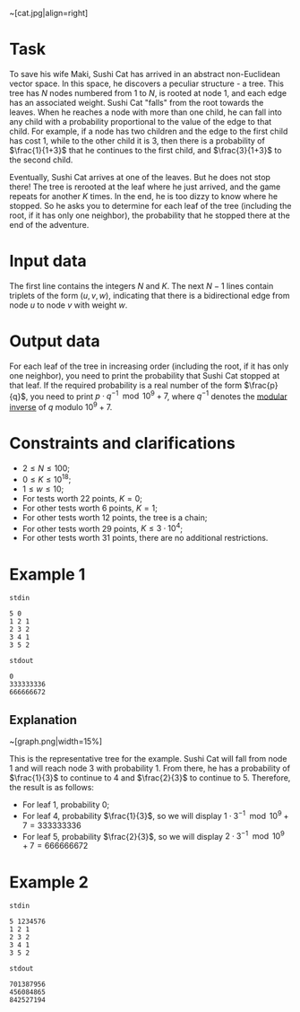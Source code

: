 
~[cat.jpg|align=right]

# Task

To save his wife Maki, Sushi Cat has arrived in an abstract non-Euclidean vector space. In this space, he discovers a peculiar structure - a tree. This tree has $N$ nodes numbered from $1$ to $N$, is rooted at node $1$, and each edge has an associated weight. Sushi Cat "falls" from the root towards the leaves. When he reaches a node with more than one child, he can fall into any child with a probability proportional to the value of the edge to that child. For example, if a node has two children and the edge to the first child has cost $1$, while to the other child it is $3$, then there is a probability of $\frac{1}{1+3}$ that he continues to the first child, and $\frac{3}{1+3}$ to the second child.

Eventually, Sushi Cat arrives at one of the leaves. But he does not stop there! The tree is rerooted at the leaf where he just arrived, and the game repeats for another $K$ times. In the end, he is too dizzy to know where he stopped. So he asks you to determine for each leaf of the tree (including the root, if it has only one neighbor), the probability that he stopped there at the end of the adventure.

# Input data

The first line contains the integers $N$ and $K$. The next $N - 1$ lines contain triplets of the form $(u, v, w)$, indicating that there is a bidirectional edge from node $u$ to node $v$ with weight $w$.

# Output data

For each leaf of the tree in increasing order (including the root, if it has only one neighbor), you need to print the probability that Sushi Cat stopped at that leaf. If the required probability is a real number of the form $\frac{p}{q}$, you need to print $p \cdot q^{-1} \mod 10^9 + 7$, where $q^{-1}$ denotes the [modular inverse](https://edu.roalgo.ro/mediu/modular-inverse/#ce-este-inversul-modular) of $q$ modulo $10^9 + 7$.

# Constraints and clarifications

* $2 \leq N \leq 100$;
* $0 \leq K \leq 10^{18}$;
* $1 \leq w \leq 10$;
* For tests worth $22$ points, $K=0$;
* For other tests worth $6$ points, $K=1$;
* For other tests worth $12$ points, the tree is a chain;
* For other tests worth $29$ points, $K \leq 3 \cdot 10^4$;
* For other tests worth $31$ points, there are no additional restrictions.

# Example 1

`stdin`
```
5 0
1 2 1
2 3 2
3 4 1
3 5 2
```

`stdout`
```
0 
333333336 
666666672
```

## Explanation

~[graph.png|width=15%]

This is the representative tree for the example. Sushi Cat will fall from node $1$ and will reach node $3$ with probability $1$. From there, he has a probability of $\frac{1}{3}$ to continue to $4$ and $\frac{2}{3}$ to continue to $5$. Therefore, the result is as follows:
* For leaf $1$, probability $0$;
* For leaf $4$, probability $\frac{1}{3}$, so we will display $1 \cdot 3^{-1} \mod 10^9 + 7 = 333333336$
* For leaf $5$, probability $\frac{2}{3}$, so we will display $2 \cdot 3^{-1} \mod 10^9 + 7 = 666666672$

# Example 2

`stdin`
```
5 1234576
1 2 1
2 3 2
3 4 1
3 5 2
```

`stdout`
```
701387956
456084865
842527194
```
